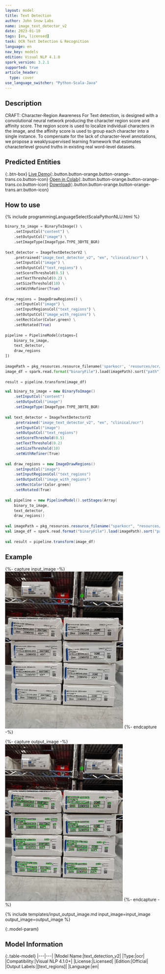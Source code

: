 ```yaml
---
layout: model
title: Text Detection
author: John Snow Labs
name: image_text_detector_v2
date: 2023-01-10
tags: [en, licensed]
task: OCR Text Detection & Recognition
language: en
nav_key: models
edition: Visual NLP 4.1.0
spark_version: 3.2.1
supported: true
article_header:
  type: cover
use_language_switcher: "Python-Scala-Java"
---
```


## Description

CRAFT: Character-Region Awareness For Text detection, is designed with a convolutional neural network producing the character region score and affinity score. The region score is used to localize individual characters in the image, and the affinity score is used to group each character into a single instance. To compensate for the lack of character-level annotations, we propose a weaklysupervised learning framework that estimates characterlevel ground truths in existing real word-level datasets.

## Predicted Entities

{:.btn-box}
[Live Demo](https://demo.johnsnowlabs.com/ocr/TEXT_DETECTION/){:.button.button-orange.button-orange-trans.co.button-icon}
[Open in Colab](https://colab.research.google.com/github/JohnSnowLabs/spark-ocr-workshop/blob/master/jupyter/Cards/SparkOcrImageTextDetection.ipynb){:.button.button-orange.button-orange-trans.co.button-icon}
[Download](https://s3.amazonaws.com/auxdata.johnsnowlabs.com/clinical/ocr/image_text_detector_v2_en_3.3.0_2.4_1643618928538.zip){:.button.button-orange.button-orange-trans.arr.button-icon}

## How to use

<div class="tabs-box" markdown="1">
{% include programmingLanguageSelectScalaPythonNLU.html %}

```python
binary_to_image = BinaryToImage() \
    .setInputCol("content") \
    .setOutputCol("image") \
    .setImageType(ImageType.TYPE_3BYTE_BGR)

text_detector = ImageTextDetectorV2 \
    .pretrained("image_text_detector_v2", "en", "clinical/ocr") \
    .setInputCol("image") \
    .setOutputCol("text_regions") \
    .setScoreThreshold(0.5) \
    .setTextThreshold(0.2) \
    .setSizeThreshold(10) \
    .setWithRefiner(True)

draw_regions = ImageDrawRegions() \
    .setInputCol("image") \
    .setInputRegionsCol("text_regions") \
    .setOutputCol("image_with_regions") \
    .setRectColor(Color.green) \
    .setRotated(True)

pipeline = PipelineModel(stages=[
    binary_to_image,
    text_detector,
    draw_regions
])

imagePath = pkg_resources.resource_filename('sparkocr', 'resources/ocr/text_detection/020_Yas_patella1.jpg')
image_df = spark.read.format("binaryFile").load(imagePath).sort("path")

result = pipeline.transform(image_df)
```
```scala
val binary_to_image = new BinaryToImage() 
    .setInputCol("content") 
    .setOutputCol("image") 
    .setImageType(ImageType.TYPE_3BYTE_BGR)

val text_detector = ImageTextDetectorV2 
    .pretrained("image_text_detector_v2", "en", "clinical/ocr") 
    .setInputCol("image") 
    .setOutputCol("text_regions") 
    .setScoreThreshold(0.5) 
    .setTextThreshold(0.2) 
    .setSizeThreshold(10) 
    .setWithRefiner(True)

val draw_regions = new ImageDrawRegions() 
    .setInputCol("image") 
    .setInputRegionsCol("text_regions") 
    .setOutputCol("image_with_regions") 
    .setRectColor(Color.green) 
    .setRotated(True)

val pipeline = new PipelineModel().setStages(Array(
    binary_to_image, 
    text_detector, 
    draw_regions))

val imagePath = pkg_resources.resource_filename("sparkocr", "resources/ocr/text_detection/020_Yas_patella1.jpg")
val image_df = spark.read.format("binaryFile").load(imagePath).sort("path")

val result = pipeline.transform(image_df)
```

</div>


## Example

{%- capture input_image -%}
![Screenshot](/assets/images/examples_ocr/image6.png)
{%- endcapture -%}

{%- capture output_image -%}
![Screenshot](/assets/images/examples_ocr/image6_out.png)
{%- endcapture -%}


{% include templates/input_output_image.md
input_image=input_image
output_image=output_image
%}


{:.model-param}
## Model Information

{:.table-model}
|---|---|
|Model Name:|text_detection_v2|
|Type:|ocr|
|Compatibility:|Visual NLP 4.1.0+|
|License:|Licensed|
|Edition:|Official|
|Output Labels:|[text_regions]|
|Language:|en|

